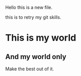 Hello this is a new file.

this is to retry my git skills. 

# This is my world

## And my world only

Make the best out of it.